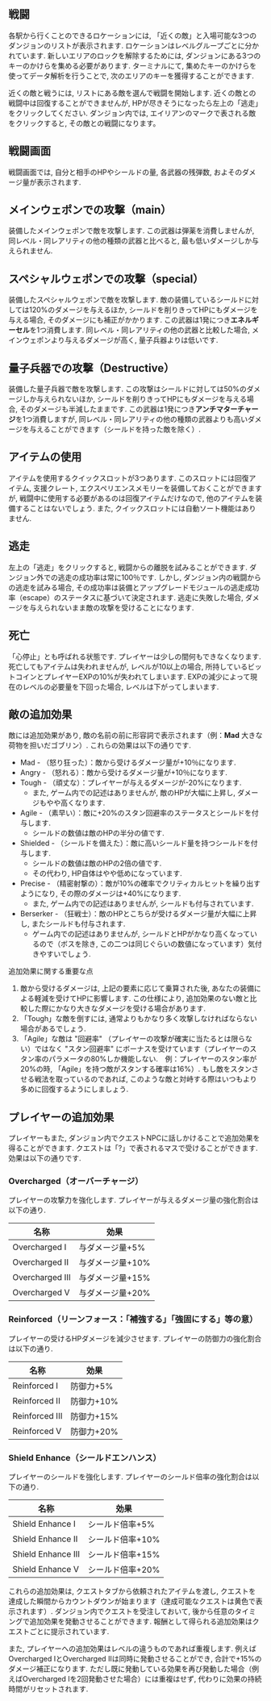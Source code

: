 ## 戦闘

各駅から行くことのできるロケーションには, 「近くの敵」と入場可能な3つのダンジョンのリストが表示されます. ロケーションはレベルグループごとに分かれています. 新しいエリアのロックを解除するためには, ダンジョンにある3つのキーのかけらを集める必要があります. ターミナルにて, 集めたキーのかけらを使ってデータ解析を行うことで, 次のエリアのキーを獲得することができます.
  
近くの敵と戦うには, リストにある敵を選んで戦闘を開始します. 近くの敵との戦闘中は回復することができませんが, HPが尽きそうになったら左上の「逃走」をクリックしてください. ダンジョン内では, エイリアンのマークで表される敵をクリックすると, その敵との戦闘になります。

## 戦闘画面
戦闘画面では, 自分と相手のHPやシールドの量, 各武器の残弾数, およそのダメージ量が表示されます. 

## メインウェポンでの攻撃（main）
装備したメインウェポンで敵を攻撃します. この武器は弾薬を消費しませんが, 同レベル・同レアリティの他の種類の武器と比べると, 最も低いダメージしか与えられません. 

## スペシャルウェポンでの攻撃（special）
装備したスペシャルウェポンで敵を攻撃します. 敵の装備しているシールドに対しては120%のダメージを与えるほか, シールドを削りきってHPにもダメージを与える場合, そのダメージにも補正がかかります. この武器は1発につき**エネルギーセル**を1つ消費します. 同レベル・同レアリティの他の武器と比較した場合, メインウェポンより与えるダメージが高く, 量子兵器よりは低いです. 

## 量子兵器での攻撃（Destructive）
装備した量子兵器で敵を攻撃します. この攻撃はシールドに対しては50%のダメージしか与えられないほか, シールドを削りきってHPにもダメージを与える場合, そのダメージも半減したままです. この武器は1発につき**アンチマターチャージ**を1つ消費しますが, 同レベル・同レアリティの他の種類の武器よりも高いダメージを与えることができます（シールドを持った敵を除く）.

## アイテムの使用
アイテムを使用するクイックスロットが3つあります. このスロットには回復アイテム, 支援クレート, エクスペリエンスメモリーを装備しておくことができますが, 戦闘中に使用する必要があるのは回復アイテムだけなので, 他のアイテムを装備することはないでしょう. また, クイックスロットには自動ソート機能はありません.

## 逃走
左上の「逃走」をクリックすると, 戦闘からの離脱を試みることができます. ダンジョン外での逃走の成功率は常に100％です. しかし, ダンジョン内の戦闘からの逃走を試みる場合, その成功率は装備とアップグレードモジュールの逃走成功率（escape）のステータスに基づいて決定されます. 逃走に失敗した場合, ダメージを与えられないまま敵の攻撃を受けることになります.

## 死亡
「心停止」とも呼ばれる状態です. プレイヤーは少しの間何もできなくなります. 死亡してもアイテムは失われませんが, レベルが10以上の場合, 所持しているビットコインとプレイヤーEXPの10%が失われてしまいます. EXPの減少によって現在のレベルの必要量を下回った場合, レベルは下がってしまいます.

## 敵の追加効果
  
敵には追加効果があり, 敵の名前の前に形容詞で表示されます（例：**Mad** 大きな荷物を担いだゴブリン）. これらの効果は以下の通りです.
  
 - Mad - （怒り狂った）：敵から受けるダメージ量が+10％になります.
 - Angry - （怒れる）：敵から受けるダメージ量が+10％になります.
 - Tough - （頑丈な）：プレイヤーが与えるダメージが-20%になります.  
   - また, ゲーム内での記述はありませんが, 敵のHPが大幅に上昇し, ダメージもやや高くなります.  
 - Agile - （素早い）：敵に+20%のスタン回避率のステータスとシールドを付与します.  
   - シールドの数値は敵のHPの半分の値です.  
 - Shielded - （シールドを備えた）：敵に高いシールド量を持つシールドを付与します.  
   - シールドの数値は敵のHPの2倍の値です.  
   - その代わり, HP自体はやや低めになっています.  
 - Precise - （精密射撃の）：敵が10%の確率でクリティカルヒットを繰り出すようになり, その際のダメージは+40%になります.  
   - また, ゲーム内での記述はありませんが, シールドも付与されています.  
 - Berserker - （狂戦士）：敵のHPとこちらが受けるダメージ量が大幅に上昇し, またシールドも付与されます.  
   - ゲーム内での記述はありませんが, シールドとHPがかなり高くなっているので（ボスを除き, この二つは同じぐらいの数値になっています）気付きやすいでしょう.  

追加効果に関する重要な点

1. 敵から受けるダメージは, 上記の要素に応じて乗算された後, あなたの装備による軽減を受けてHPに影響します. この仕様により, 追加効果のない敵と比較した際にかなり大きなダメージを受ける場合があります. 
2. 「Tough」な敵を倒すには, 通常よりもかなり多く攻撃しなければならない場合があるでしょう.
3. 「Agile」な敵は "回避率" （プレイヤーの攻撃が確実に当たるとは限らない）ではなく "スタン回避率" にボーナスを受けています（プレイヤーのスタン率のパラメータの80%しか機能しない.　例：プレイヤーのスタン率が20%の時, 「Agile」を持つ敵がスタンする確率は16%）. もし敵をスタンさせる戦法を取っているのであれば, このような敵と対峙する際はいつもより多めに回復するようにしましょう.  

## プレイヤーの追加効果
  
プレイヤーもまた, ダンジョン内でクエストNPCに話しかけることで追加効果を得ることができます. クエストは「?」で表されるマスで受けることができます. 効果は以下の通りです.

### Overcharged（オーバーチャージ）
プレイヤーの攻撃力を強化します. プレイヤーが与えるダメージ量の強化割合は以下の通り.

|名称|効果|
|--|--|
|Overcharged I|与ダメージ量+5%|
|Overcharged II|与ダメージ量+10%|
|Overcharged III|与ダメージ量+15%|
|Overcharged V|与ダメージ量+20%|

### Reinforced（リーンフォース：「補強する」「強固にする」等の意）
プレイヤーの受けるHPダメージを減少させます. プレイヤーの防御力の強化割合は以下の通り.

|名称|効果|
|--|--|
|Reinforced I|防御力+5%|
|Reinforced II|防御力+10%|
|Reinforced III|防御力+15%|
|Reinforced V|防御力+20%|

###  Shield Enhance（シールドエンハンス）
プレイヤーのシールドを強化します. プレイヤーのシールド倍率の強化割合は以下の通り.

|名称|効果|
|--|--|
|Shield Enhance I|シールド倍率+5%|
|Shield Enhance II|シールド倍率+10%|
|Shield Enhance III|シールド倍率+15%|
|Shield Enhance V|シールド倍率+20%|

これらの追加効果は, クエストタブから依頼されたアイテムを渡し, クエストを達成した瞬間からカウントダウンが始まります（達成可能なクエストは黄色で表示されます）. ダンジョン内でクエストを受注しておいて, 後から任意のタイミングで追加効果を発動させることができます. 報酬として得られる追加効果はクエストごとに提示されています.

また, プレイヤーへの追加効果はレベルの違うものであれば重複します. 例えばOvercharged IとOvercharged IIは同時に発動させることができ, 合計で+15%のダメージ補正になります. ただし既に発動している効果を再び発動した場合（例えばOvercharged Iを2回発動させた場合）には重複はせず, 代わりに効果の持続時間がリセットされます.
